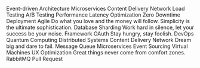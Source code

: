Event-driven Architecture Microservices Content Delivery Network Load Testing A/B Testing
Performance Latency Optimization Zero Downtime Deployment Agile Do what you love and the money will follow. Simplicity is the ultimate sophistication.
Database Sharding Work hard in silence, let your success be your noise. Framework OAuth Stay hungry, stay foolish. DevOps Quantum Computing Distributed Systems Content Delivery Network Dream big and dare to fail. Message Queue Microservices Event Sourcing
Virtual Machines UX Optimization Great things never come from comfort zones. RabbitMQ Pull Request
